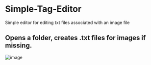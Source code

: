 # Simple-Tag-Editor
Simple editor for editing txt files associated with an image file

Opens a folder, creates .txt files for images if missing.
---
![image](https://github.com/user-attachments/assets/b044c0a0-53fc-4210-bc3d-9d9299228030)
